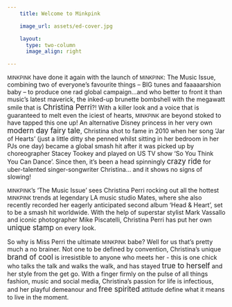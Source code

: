 ```yaml
---
    title: Welcome to Minkpink

    image_url: assets/ed-cover.jpg

    layout:
      type: two-column
      image_align: right

---
```


<style>

article[data-page=editors-letter] .title {
  font-family: "rodondoregular" !important;
  margin-bottom: 0.1em;
}

article[data-page=editors-letter] .body p {
  font-style: italic;
  margin: 0.15em 0 0.5em;
}

article[data-page=editors-letter] .body p:last-child {
  margin-bottom: 0;
}

big { font-size: 120% }
p > span { font-style: normal; font-size: 80%; }

</style>

<span>MINKPINK</span> have done it again with the launch of <span>MINKPINK</span>: The Music Issue, combining two of everyone’s favourite
things – BIG tunes and faaaaarshion baby – to produce one rad global campaign…and who better to front it than music’s
latest maverick, the inked-up brunette bombshell with the megawatt smile that is <big>Christina Perri</big>?! With a killer look
and a voice that is guaranteed to melt even the iciest of hearts, <span>MINKPINK</span> are beyond stoked to have tapped this one up! An alternative Disney princess in her very own <big>modern day fairy tale</big>, Christina shot to fame in 2010 when
her song ‘Jar of Hearts’ (just a little ditty she penned whilst sitting in her bedroom in her PJs one day) became a global
smash hit after it was picked up by choreographer Stacey Tookey and played on US TV show ‘So You Think You
Can Dance’. Since then, it’s been a head spinningly <big>crazy ride</big> for uber-talented singer-songwriter Christina…
and it shows no signs of slowing!


<span>MINKPINK</span>’s ‘The Music Issue’ sees Christina Perri rocking out all the hottest <span>MINKPINK</span> trends at legendary LA music studio Mates, where she also recently recorded her eagerly anticipated second album ‘Head & Heart’, set to be a smash hit worldwide. With the help of superstar stylist Mark Vassallo and iconic photographer Mike Piscatelli, Christina Perri has put her own <big>unique stamp</big> on every look.

So why is Miss Perri the ultimate <span>MINKPINK</span> babe? Well for us that’s pretty much a no brainer. Not one to be defined by convention, Christina’s unique <big>brand of cool</big> is irresistible to anyone who meets her - this is one chick who talks the talk and walks the walk, and has stayed <big>true to herself</big> and her style from the get go. With a finger firmly on the pulse of all things fashion, music and social media, Christina’s passion for life is infectious, and her playful demeanour and <big>free spirited</big> attitude define what it means to live in the moment.
